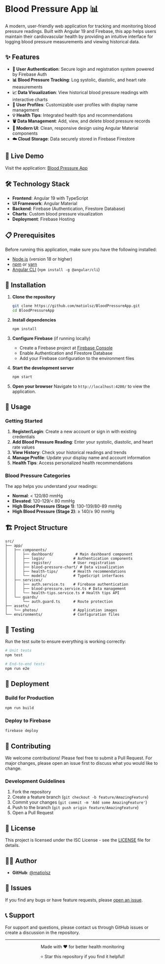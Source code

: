 # Blood Pressure App 📊

A modern, user-friendly web application for tracking and monitoring blood pressure readings. Built with Angular 19 and Firebase, this app helps users maintain their cardiovascular health by providing an intuitive interface for logging blood pressure measurements and viewing historical data.

## ✨ Features

- **📱 User Authentication**: Secure login and registration system powered by Firebase Auth
- **📊 Blood Pressure Tracking**: Log systolic, diastolic, and heart rate measurements
- **📈 Data Visualization**: View historical blood pressure readings with interactive charts
- **👤 User Profiles**: Customizable user profiles with display name management
- **💡 Health Tips**: Integrated health tips and recommendations
- **🗑️ Data Management**: Add, view, and delete blood pressure records
- **🎨 Modern UI**: Clean, responsive design using Angular Material components
- **☁️ Cloud Storage**: Data securely stored in Firebase Firestore

## 🚀 Live Demo

Visit the application: [Blood Pressure App]([https://github.com/matiolsz/BloodPressureApp#readme](https://bpapp2--bloodpressureapp-c1e59.europe-west4.hosted.app/dashboard))

## 🛠️ Technology Stack

- **Frontend**: Angular 19 with TypeScript
- **UI Framework**: Angular Material
- **Backend**: Firebase (Authentication, Firestore Database)
- **Charts**: Custom blood pressure visualization
- **Deployment**: Firebase Hosting

## 📋 Prerequisites

Before running this application, make sure you have the following installed:

- [Node.js](https://nodejs.org/) (version 18 or higher)
- [npm](https://www.npmjs.com/) or [yarn](https://yarnpkg.com/)
- [Angular CLI](https://angular.dev/tools/cli) (`npm install -g @angular/cli`)

## 🔧 Installation

1. **Clone the repository**
   ```bash
   git clone https://github.com/matiolsz/BloodPressureApp.git
   cd BloodPressureApp
   ```

2. **Install dependencies**
   ```bash
   npm install
   ```

3. **Configure Firebase** (if running locally)
   - Create a Firebase project at [Firebase Console](https://console.firebase.google.com/)
   - Enable Authentication and Firestore Database
   - Add your Firebase configuration to the environment files

4. **Start the development server**
   ```bash
   npm start
   ```

5. **Open your browser**
   Navigate to `http://localhost:4200/` to view the application.

## 📖 Usage

### Getting Started
1. **Register/Login**: Create a new account or sign in with existing credentials
2. **Add Blood Pressure Reading**: Enter your systolic, diastolic, and heart rate values
3. **View History**: Check your historical readings and trends
4. **Manage Profile**: Update your display name and account information
5. **Health Tips**: Access personalized health recommendations

### Blood Pressure Categories
The app helps you understand your readings:
- **Normal**: < 120/80 mmHg
- **Elevated**: 120-129/< 80 mmHg
- **High Blood Pressure (Stage 1)**: 130-139/80-89 mmHg
- **High Blood Pressure (Stage 2)**: ≥ 140/≥ 90 mmHg

## 🏗️ Project Structure

```
src/
├── app/
│   ├── components/
│   │   ├── dashboard/          # Main dashboard component
│   │   ├── login/             # Authentication components
│   │   ├── register/          # User registration
│   │   ├── blood-pressure-chart/ # Data visualization
│   │   ├── health-tips/       # Health recommendations
│   │   └── models/            # TypeScript interfaces
│   ├── services/
│   │   ├── auth.service.ts    # Firebase authentication
│   │   ├── blood-pressure.service.ts # Data management
│   │   └── health-tips.service.ts # Health tips API
│   └── guards/
│       └── auth.guard.ts      # Route protection
├── assets/
│   └── photos/                # Application images
└── environments/              # Configuration files
```

## 🧪 Testing

Run the test suite to ensure everything is working correctly:

```bash
# Unit tests
npm test

# End-to-end tests
npm run e2e
```

## 🚀 Deployment

### Build for Production
```bash
npm run build
```

### Deploy to Firebase
```bash
firebase deploy
```

## 🤝 Contributing

We welcome contributions! Please feel free to submit a Pull Request. For major changes, please open an issue first to discuss what you would like to change.

### Development Guidelines
1. Fork the repository
2. Create a feature branch (`git checkout -b feature/AmazingFeature`)
3. Commit your changes (`git commit -m 'Add some AmazingFeature'`)
4. Push to the branch (`git push origin feature/AmazingFeature`)
5. Open a Pull Request

## 📝 License

This project is licensed under the ISC License - see the [LICENSE](LICENSE) file for details.

## 👨‍💻 Author

- **GitHub**: [@matiolsz](https://github.com/matiolsz)

## 🐛 Issues

If you find any bugs or have feature requests, please [open an issue](https://github.com/matiolsz/BloodPressureApp/issues).

## 📞 Support

For support and questions, please contact us through GitHub issues or create a discussion in the repository.

---

<div align="center">
  <p>Made with ❤️ for better health monitoring</p>
  <p>⭐ Star this repository if you find it helpful!</p>
</div>
